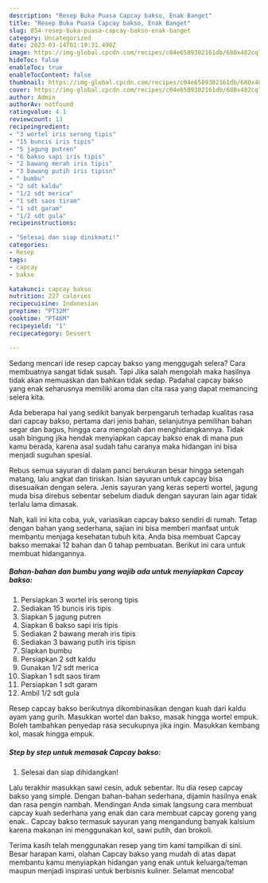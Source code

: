 ```yaml
---
description: "Resep Buka Puasa Capcay bakso, Enak Banget"
title: "Resep Buka Puasa Capcay bakso, Enak Banget"
slug: 854-resep-buka-puasa-capcay-bakso-enak-banget
category: Uncategorized
date: 2023-03-14T01:19:31.490Z
image: https://img-global.cpcdn.com/recipes/c04e6589302161db/680x482cq70/capcay-bakso-foto-resep-utama.jpg
hideToc: false
enableToc: true
enableTocContent: false
thumbnail: https://img-global.cpcdn.com/recipes/c04e6589302161db/680x482cq70/capcay-bakso-foto-resep-utama.jpg
cover: https://img-global.cpcdn.com/recipes/c04e6589302161db/680x482cq70/capcay-bakso-foto-resep-utama.jpg
author: Admin
authorAv: notfound
ratingvalue: 4.1
reviewcount: 13
recipeingredient:
- "3 wortel iris serong tipis"
- "15 buncis iris tipis"
- "5 jagung putren"
- "6 bakso sapi iris tipis"
- "2 bawang merah iris tipis"
- "3 bawang putih iris tipisn"
- " bumbu"
- "2 sdt kaldu"
- "1/2 sdt merica"
- "1 sdt saos tiram"
- "1 sdt garam"
- "1/2 sdt gula"
recipeinstructions:

- "Selesai dan siap dinikmati!"
categories:
- Resep
tags:
- capcay
- bakso

katakunci: capcay bakso 
nutrition: 227 calories
recipecuisine: Indonesian
preptime: "PT32M"
cooktime: "PT46M"
recipeyield: "1"
recipecategory: Dessert

---
```



Sedang mencari ide resep capcay bakso yang menggugah selera? Cara membuatnya sangat tidak susah. Tapi Jika salah mengolah maka hasilnya tidak akan memuaskan dan bahkan tidak sedap. Padahal capcay bakso yang enak seharusnya memiliki aroma dan cita rasa yang dapat memancing selera kita.


Ada beberapa hal yang sedikit banyak berpengaruh terhadap kualitas rasa dari capcay bakso, pertama dari jenis bahan, selanjutnya pemilihan bahan segar dan bagus, hingga cara mengolah dan menghidangkannya. Tidak usah bingung jika hendak menyiapkan capcay bakso enak di mana pun kamu berada, karena asal sudah tahu caranya maka hidangan ini bisa menjadi suguhan spesial.

Rebus semua sayuran di dalam panci berukuran besar hingga setengah matang, lalu angkat dan tiriskan. Isian sayuran untuk capcay bisa disesuaikan dengan selera. Jenis sayuran yang keras seperti wortel, jagung muda bisa direbus sebentar sebelum diaduk dengan sayuran lain agar tidak terlalu lama dimasak.


Nah, kali ini kita coba, yuk, variasikan capcay bakso sendiri di rumah. Tetap dengan bahan yang sederhana, sajian ini bisa memberi manfaat untuk membantu menjaga kesehatan tubuh kita. Anda bisa membuat Capcay bakso memakai 12 bahan dan 0 tahap pembuatan. Berikut ini cara untuk membuat hidangannya.

<!--inarticleads1-->

##### Bahan-bahan dan bumbu yang wajib ada untuk menyiapkan Capcay bakso:

1. Persiapkan 3 wortel iris serong tipis
1. Sediakan 15 buncis iris tipis
1. Siapkan 5 jagung putren
1. Siapkan 6 bakso sapi iris tipis
1. Sediakan 2 bawang merah iris tipis
1. Sediakan 3 bawang putih iris tipisn
1. Siapkan  bumbu
1. Persiapkan 2 sdt kaldu
1. Gunakan 1/2 sdt merica
1. Siapkan 1 sdt saos tiram
1. Persiapkan 1 sdt garam
1. Ambil 1/2 sdt gula


Resep capcay bakso berikutnya dikombinasikan dengan kuah dari kaldu ayam yang gurih. Masukkan wortel dan bakso, masak hingga wortel empuk. Boleh tambahkan penyedap rasa secukupnya jika ingin. Masukkan kembang kol, masak hingga empuk. 

<!--inarticleads2-->

##### Step by step untuk memasak Capcay bakso:


1. Selesai dan siap dihidangkan!

Lalu terakhir masukkan sawi cesin, aduk sebentar. Itu dia resep capcay bakso yang simple. Dengan bahan-bahan sederhana, dijamin hasilnya enak dan rasa pengin nambah. Mendingan Anda simak langsung cara membuat capcay kuah sederhana yang enak dan cara membuat capcay goreng yang enak.. Capcay bakso termasuk sayuran yang mengandung banyak kalsium karena makanan ini menggunakan kol, sawi putih, dan brokoli. 

Terima kasih telah menggunakan resep yang tim kami tampilkan di sini. Besar harapan kami, olahan Capcay bakso yang mudah di atas dapat membantu kamu menyiapkan hidangan yang enak untuk keluarga/teman maupun menjadi inspirasi untuk berbisnis kuliner. Selamat mencoba!
